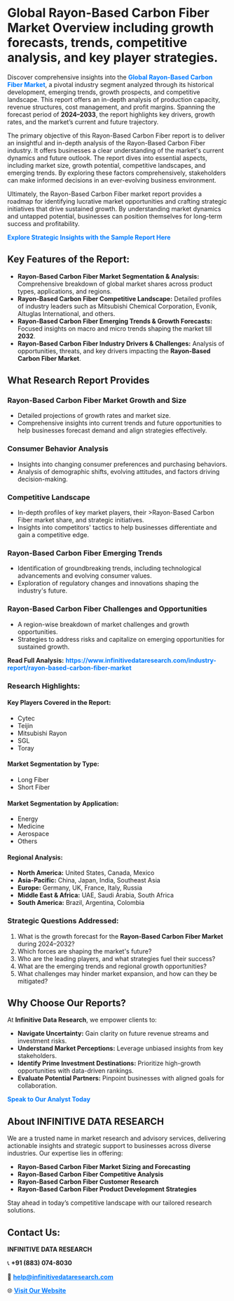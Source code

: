 <h1>Global Rayon-Based Carbon Fiber Market Overview including growth forecasts, trends, competitive analysis, and key player strategies.</h1>
<p>
Discover comprehensive insights into the 
<a href="https://www.infinitivedataresearch.com/industry-report/rayon-based-carbon-fiber-market" rel="dofollow" style="color: #007BFF; text-decoration: none;"><strong>Global Rayon-Based Carbon Fiber Market</strong></a>, a pivotal industry segment analyzed through its historical development, emerging trends, growth prospects, and competitive landscape. This report offers an in-depth analysis of production capacity, revenue structures, cost management, and profit margins. Spanning the forecast period of <strong>2024–2033</strong>, the report highlights key drivers, growth rates, and the market’s current and future trajectory.
</p>
<p>
The primary objective of this Rayon-Based Carbon Fiber report is to deliver an insightful and in-depth analysis of the Rayon-Based Carbon Fiber industry. It offers businesses a clear understanding of the market's current dynamics and future outlook. The report dives into essential aspects, including market size, growth potential, competitive landscapes, and emerging trends. By exploring these factors comprehensively, stakeholders can make informed decisions in an ever-evolving business environment.
</p>
<p>
Ultimately, the Rayon-Based Carbon Fiber market report provides a roadmap for identifying lucrative market opportunities and crafting strategic initiatives that drive sustained growth. By understanding market dynamics and untapped potential, businesses can position themselves for long-term success and profitability.
</p>
<p>
<a href="https://www.infinitivedataresearch.com/request-sample/reportId=105533" style="color: #007BFF; text-decoration: none;"><strong>Explore Strategic Insights with the Sample Report Here</strong></a>
</p>

<h2>Key Features of the Report:</h2>
<ul>
<li><strong>Rayon-Based Carbon Fiber Market Segmentation & Analysis:</strong> Comprehensive breakdown of global market shares across product types, applications, and regions.</li>
<li><strong>Rayon-Based Carbon Fiber Competitive Landscape:</strong> Detailed profiles of industry leaders such as Mitsubishi Chemical Corporation, Evonik, Altuglas International, and others.</li>
<li><strong>Rayon-Based Carbon Fiber Emerging Trends & Growth Forecasts:</strong> Focused insights on macro and micro trends shaping the market till <strong>2032</strong>.</li>
<li><strong>Rayon-Based Carbon Fiber Industry Drivers & Challenges:</strong> Analysis of opportunities, threats, and key drivers impacting the <strong>Rayon-Based Carbon Fiber Market</strong>.</li>
</ul>

<h2>What Research Report Provides</h2>
<h3>Rayon-Based Carbon Fiber Market Growth and Size</h3>
<ul>
<li>Detailed projections of growth rates and market size.</li>
<li>Comprehensive insights into current trends and future opportunities to help businesses forecast demand and align strategies effectively.</li>
</ul>

<h3>Consumer Behavior Analysis</h3>
<ul>
<li>Insights into changing consumer preferences and purchasing behaviors.</li>
<li>Analysis of demographic shifts, evolving attitudes, and factors driving decision-making.</li>
</ul>

<h3>Competitive Landscape</h3>
<ul>
<li>In-depth profiles of key market players, their >Rayon-Based Carbon Fiber market share, and strategic initiatives.</li>
<li>Insights into competitors' tactics to help businesses differentiate and gain a competitive edge.</li>
</ul>

<h3>Rayon-Based Carbon Fiber Emerging Trends</h3>
<ul>
<li>Identification of groundbreaking trends, including technological advancements and evolving consumer values.</li>
<li>Exploration of regulatory changes and innovations shaping the industry's future.</li>
</ul>

<h3>Rayon-Based Carbon Fiber Challenges and Opportunities</h3>
<ul>
<li>A region-wise breakdown of market challenges and growth opportunities.</li>
<li>Strategies to address risks and capitalize on emerging opportunities for sustained growth.</li>
</ul>
<p><strong>Read Full Analysis:</strong> <a href="https://www.infinitivedataresearch.com/industry-report/rayon-based-carbon-fiber-market" rel="dofollow" style="color: #007BFF; text-decoration: none;"><strong>https://www.infinitivedataresearch.com/industry-report/rayon-based-carbon-fiber-market</strong></a></p>
<h3>Research Highlights:</h3>
<h4>Key Players Covered in the Report:</h4>
<ul><li>Cytec</li><li>Teijin</li><li>Mitsubishi Rayon</li><li>SGL</li><li>Toray</li></ul>
<h4>Market Segmentation by Type:</h4>
<ul><li>Long Fiber</li><li>Short Fiber</li></ul>
<h4>Market Segmentation by Application:</h4>
<ul><li>Energy</li><li>Medicine</li><li>Aerospace</li><li>Others</li></ul>

<h4>Regional Analysis:</h4>
<ul>
<li><strong>North America:</strong> United States, Canada, Mexico</li>
<li><strong>Asia-Pacific:</strong> China, Japan, India, Southeast Asia</li>
<li><strong>Europe:</strong> Germany, UK, France, Italy, Russia</li>
<li><strong>Middle East & Africa:</strong> UAE, Saudi Arabia, South Africa</li>
<li><strong>South America:</strong> Brazil, Argentina, Colombia</li>
</ul>

<h3>Strategic Questions Addressed:</h3>
<ol>
<li>What is the growth forecast for the <strong>Rayon-Based Carbon Fiber Market</strong> during 2024–2032?</li>
<li>Which forces are shaping the market's future?</li>
<li>Who are the leading players, and what strategies fuel their success?</li>
<li>What are the emerging trends and regional growth opportunities?</li>
<li>What challenges may hinder market expansion, and how can they be mitigated?</li>
</ol>

<h2>Why Choose Our Reports?</h2>
<p>At <strong>Infinitive Data Research</strong>, we empower clients to:</p>
<ul>
<li><strong>Navigate Uncertainty:</strong> Gain clarity on future revenue streams and investment risks.</li>
<li><strong>Understand Market Perceptions:</strong> Leverage unbiased insights from key stakeholders.</li>
<li><strong>Identify Prime Investment Destinations:</strong> Prioritize high-growth opportunities with data-driven rankings.</li>
<li><strong>Evaluate Potential Partners:</strong> Pinpoint businesses with aligned goals for collaboration.</li>
</ul>
<p><a href="https://www.infinitivedataresearch.com/industry-report/rayon-based-carbon-fiber-market" rel="dofollow" style="color: #007BFF; text-decoration: none;"><strong>Speak to Our Analyst Today</strong></a></p>

<h2>About INFINITIVE DATA RESEARCH</h2>
<p>We are a trusted name in market research and advisory services, delivering actionable insights and strategic support to businesses across diverse industries. Our expertise lies in offering:</p>
<ul>
<li><strong>Rayon-Based Carbon Fiber Market Sizing and Forecasting</strong></li>
<li><strong>Rayon-Based Carbon Fiber Competitive Analysis</strong></li>
<li><strong>Rayon-Based Carbon Fiber Customer Research</strong></li>
<li><strong>Rayon-Based Carbon Fiber Product Development Strategies</strong></li>
</ul>
<p>Stay ahead in today’s competitive landscape with our tailored research solutions.</p>

<h2>Contact Us:</h2>
<p><strong>INFINITIVE DATA RESEARCH</strong></p>
<p>📞 <strong>+91 (883) 074-8030</strong></p>
<p>📧 <strong><a href="mailto:help@infinitivedataresearch.com" style="color: #007BFF;">help@infinitivedataresearch.com</a></strong></p>
<p>🌐 <strong><a href="https://www.infinitivedataresearch.com" rel="dofollow" style="color: #007BFF;">Visit Our Website</a></strong></p>